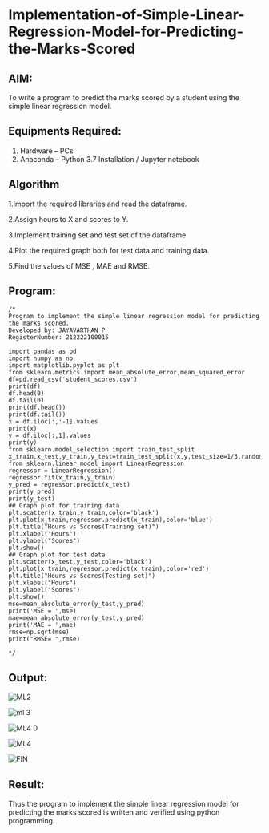 # Implementation-of-Simple-Linear-Regression-Model-for-Predicting-the-Marks-Scored

## AIM:
To write a program to predict the marks scored by a student using the simple linear regression model.

## Equipments Required:
1. Hardware – PCs
2. Anaconda – Python 3.7 Installation / Jupyter notebook

## Algorithm
1.Import the required libraries and read the dataframe.

2.Assign hours to X and scores to Y.

3.Implement training set and test set of the dataframe

4.Plot the required graph both for test data and training data.

5.Find the values of MSE , MAE and RMSE.

## Program:
```
/*
Program to implement the simple linear regression model for predicting the marks scored.
Developed by: JAYAVARTHAN P
RegisterNumber: 212222100015

import pandas as pd
import numpy as np
import matplotlib.pyplot as plt
from sklearn.metrics import mean_absolute_error,mean_squared_error
df=pd.read_csv('student_scores.csv')
print(df)
df.head(0)
df.tail(0)
print(df.head())
print(df.tail())
x = df.iloc[:,:-1].values
print(x)
y = df.iloc[:,1].values
print(y)
from sklearn.model_selection import train_test_split
x_train,x_test,y_train,y_test=train_test_split(x,y,test_size=1/3,random_state=0)
from sklearn.linear_model import LinearRegression
regressor = LinearRegression()
regressor.fit(x_train,y_train)
y_pred = regressor.predict(x_test)
print(y_pred)
print(y_test)
## Graph plot for training data
plt.scatter(x_train,y_train,color='black')
plt.plot(x_train,regressor.predict(x_train),color='blue')
plt.title("Hours vs Scores(Training set)")
plt.xlabel("Hours")
plt.ylabel("Scores")
plt.show()
## Graph plot for test data
plt.scatter(x_test,y_test,color='black')
plt.plot(x_train,regressor.predict(x_train),color='red')
plt.title("Hours vs Scores(Testing set)")
plt.xlabel("Hours")
plt.ylabel("Scores")
plt.show()
mse=mean_absolute_error(y_test,y_pred)
print('MSE = ',mse)
mae=mean_absolute_error(y_test,y_pred)
print('MAE = ',mae)
rmse=np.sqrt(mse)
print("RMSE= ",rmse)

*/
```

## Output:
![ML2](https://github.com/JAYAVARTHAN-P/Implementation-of-Simple-Linear-Regression-Model-for-Predicting-the-Marks-Scored/assets/121369281/e78ebfc4-e8a6-4017-ac46-42e1496dfc58)


![ml 3](https://github.com/JAYAVARTHAN-P/Implementation-of-Simple-Linear-Regression-Model-for-Predicting-the-Marks-Scored/assets/121369281/8296af53-60dc-43bb-9118-7b7a34e13686)


![ML4 0](https://github.com/JAYAVARTHAN-P/Implementation-of-Simple-Linear-Regression-Model-for-Predicting-the-Marks-Scored/assets/121369281/2fe5345a-59d6-4ece-96f6-3984e16de178)


![ML4](https://github.com/JAYAVARTHAN-P/Implementation-of-Simple-Linear-Regression-Model-for-Predicting-the-Marks-Scored/assets/121369281/4eafef3a-b3d4-448d-8bb4-ebff861b2aab)


![FIN](https://github.com/JAYAVARTHAN-P/Implementation-of-Simple-Linear-Regression-Model-for-Predicting-the-Marks-Scored/assets/121369281/84f5cb57-c3f2-48d6-8733-223e0609c927)



## Result:
Thus the program to implement the simple linear regression model for predicting the marks scored is written and verified using python programming.
